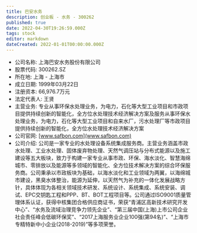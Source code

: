 ```yaml
---
title: 巴安水务
description: 创业板 - 水务 - 300262
published: true
date: 2022-04-30T19:26:59.000Z
tags: stock
editor: markdown
dateCreated: 2022-01-01T00:00:00.000Z
---
```


- 公司名称: 上海巴安水务股份有限公司
- 股票代码: 300262.SZ
- 所在地: 上海 - 上海市
- 成立日期: 1999年03月22日
- 注册资本: 66,976.7万元
- 法定代表人: 王贤
- 主营业务: 专业从事环保水处理业务，为电力，石化等大型工业项目和市政项目提供持续创新的智能化，全方位水处理技术经济解决方案及服务从事环保水处理业务，为电力，石化等大型工业项目和自来水厂，污水处理厂等市政项目提供持续创新的智能化，全方位水处理技术经济解决方案
- 公司官网: [www.safbon.com](www.safbon.com)
- 公司介绍: 公司是一家专业的水处理设备系统集成服务商。主营业务涵盖市政水处理、工业水处理、固体废弃物处理、天然气调压站与分布式能源以及施工建设等五大板块，致力于构建一家专业从事市政、环保、海水淡化、智慧海绵城市、零排放以及能源等多领域的智能化、全方位技术解决方案的综合环保服务商。公司秉承以市政板块为基础，以海水淡化和工业领域为两翼，以海绵城市建设，黑臭水体整治，能源为延伸，以天然气为补充的一体化发展战略方针，具体体现为各相关领域技术研发、系统设计、系统集成、系统安装、调试、EPC交钥匙工程和PPP、BT、BOT工程项目等。公司通过ISO9001质量管理体系认证，获得中核集团合格供应商证书，荣获“青浦区高新技术研究开发中心”、“水务及流域治理竞争力领先企业”、“第三届中国(上海)上市公司企业社会责任峰会低碳环保奖”、“2017上海服务业企业100强(第94名)”、“上海市专精特新中小企业(2018-2019)”等多项荣誉。


